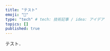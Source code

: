 ```yaml
---
title: "テスト"
emoji: "🙌"
type: "tech" # tech: 技術記事 / idea: アイデア
topics: []
published: true 
---
```


テスト．
